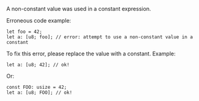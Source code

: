 A non-constant value was used in a constant expression.

Erroneous code example:

```compile_fail,E0435
let foo = 42;
let a: [u8; foo]; // error: attempt to use a non-constant value in a constant
```

To fix this error, please replace the value with a constant. Example:

```
let a: [u8; 42]; // ok!
```

Or:

```
const FOO: usize = 42;
let a: [u8; FOO]; // ok!
```

